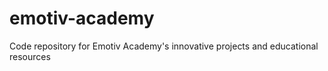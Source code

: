 # emotiv-academy
Code repository for Emotiv Academy's innovative projects and educational resources
